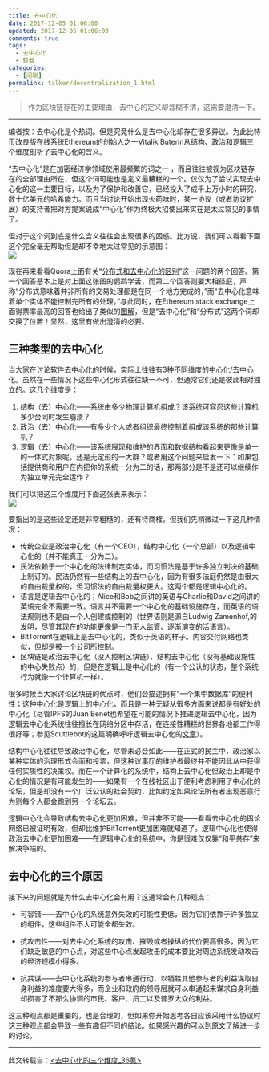 ```yaml
---
title: 去中心化
date: 2017-12-05 01:06:00
updated: 2017-12-05 01:06:00
comments: true
tags:
  - 去中心化
  - 转载
categories: 
  - [闲聊]
permalink: talker/decentralization_1.html    
---
```


>作为区块链存在的主要理由，去中心的定义却含糊不清，这需要澄清一下。

---

编者按：去中心化是个热词。但是究竟什么是去中心化却存在很多异议。为此比特币改良版在线系统Ethereum的创始人之一Vitalik Buterin从结构、政治和逻辑三个维度剖析了去中心化的含义。  
  
“去中心化”是在加密经济学领域使用最频繁的词之一 ，而且往往被视为区块链存在的全部理由所在，但这个词可能也是定义最糟糕的一个。仅仅为了尝试实现去中心化的这一主要目标，以及为了保护和改善它，已经投入了成千上万小时的研究，数十亿美元的哈希能力。而且当讨论开始出现火药味时，某一协议（或者协议扩展）的支持者把对方提案说成“中心化”作为终极大招使出来实在是太过常见的事情了。  
  
但对于这个词到底是什么含义往往会出现很多的困惑。比方说，我们可以看看下面这个完全毫无帮助但是却不幸地太过常见的示意图：  
![][1]  
  
现在再来看看Quora上面有关“[分布式和去中心化的区别][i_1]”这一问题的两个回答。第一个回答基本上是对上面这张图的鹦鹉学舌，而第二个回答则要大相径庭，声称“分布式意味着并非所有的交易处理都是在同一个地方完成的，”而“去中心化意味着单个实体不能控制完所有的处理。”与此同时，在Ethereum stack exchange上面得票率最高的回答也给出了类似的[图解][i_2]，但是“去中心化”和“分布式”这两个词却交换了位置！显然，这里有做出澄清的必要。

## 三种类型的去中心化

当大家在讨论软件去中心化的时候，实际上往往有3种不同维度的中心化/去中心化。虽然在一些情况下这些中心化形式往往缺一不可，但通常它们还是彼此相对独立的。这几个维度是：  
1. 结构（去）中心化——系统由多少物理计算机组成？该系统可容忍这些计算机多少台同时发生崩溃？
2. 政治（去）中心化——有多少个人或者组织最终控制着组成该系统的那些计算机？
3. 逻辑（去）中心化——该系统展现和维护的界面和数据结构看起来更像是单一的一体式对象呢，还是无定形的一大群？或者用这个问题来启发一下：如果包括提供商和用户在内把你的系统一分为二的话，那两部分是不是还可以继续作为独立单元完全运作？
  
我们可以把这三个维度用下面这张表来表示：  
![][2]  
  
要指出的是这些设定还是非常粗糙的，还有待商榷。但我们先稍微过一下这几种情况：  
* 传统企业是政治中心化（有一个CEO），结构中心化（一个总部）以及逻辑中心化的（并不能真正一分为二）。
* 民法依赖于一个中心化的法律制定实体，而习惯法是基于许多独立判决的基础上制订的。民法仍然有一些结构上的去中心化，因为有很多法庭仍然是由很大的自由裁量权的，但习惯法的自由裁量权更大。这两个都是逻辑中心化的。
* 语言是逻辑去中心化的；Alice和Bob之间讲的英语与Charlie和David之间讲的英语完全不需要一致。语言并不需要一个中心化的基础设施存在，而英语的语法规则也不是由一个人创建或控制的（世界语则是源自Ludwig Zamenhof,的发明，尽管其现在的功能更像是一门无人监管、逐渐演变的活语言）。
* BitTorrent在逻辑上是去中心化的，类似于英语的样子。内容交付网络也类似，但却是被一个公司所控制。
* 区块链是政治去中心化（没人控制区块链）、结构去中心化（没有基础设施性的中心失败点）的，但是在逻辑上是中心化的（有一个公认的状态，整个系统行为就像一个计算机一样）。  
  
很多时候当大家讨论区块链的优点时，他们会描述拥有“一个集中数据库”的便利性；这种中心化是逻辑上的中心化，而且是一种无疑从很多方面来说都是有好处的中心化（尽管IPFS的Juan Benet也希望在可能的情况下推进逻辑去中心化，因为逻辑去中心化系统往往擅长在网络分区中存活，在连接性糟糕的世界各地都工作得很好等；参见Scuttlebot的这篇明确呼吁逻辑去中心化的[文章][i_3]）。  
  
结构中心化往往导致政治中心化，尽管未必会如此——在正式的民主中，政治家以某种实体的治理形式会面和投票，但这种议事厅的维护者最终并不能因此从中获得任何实质性的决策权。而在一个计算化的系统中，结构上去中心化但政治上却是中心化的情况是有可能发生的——如果有一个在线社区出于便利考虑利用了中心化的论坛，但是却没有一个广泛公认的社会契约，比如约定如果论坛所有者出现恶意行为则每个人都会跑到另一个论坛去。  
  
逻辑中心化会导致结构去中心化更加困难，但并非不可能——看看去中心化的舆论网络已被证明有效，但却比维护BitTorrent更加困难就知道了。逻辑中心化也使得政治去中心化更加困难——在逻辑中心化的系统中，你是很难仅仅靠“和平共存”来解决争端的。

## 去中心化的三个原因

接下来的问题就是为什么去中心化会有用？这通常会有几种观点：  
* 可容错——去中心化的系统意外失效的可能性更低，因为它们依靠于许多独立的组件，这些组件不大可能全都失效。
* 抗攻击性——对去中心化系统的攻击、摧毁或者操纵的代价要高很多，因为它们缺乏敏感的中心点，对这些中心点发起攻击的成本要比对周边系统发动攻击的经济规模小得多。

* 抗共谋——去中心化系统的参与者串通行动，以牺牲其他参与者的利益谋取自身利益的难度要大得多，而企业和政府的领导层就可以串通起来谋求自身利益却损害了不那么协调的市民、客户、员工以及普罗大众的利益。

这三种观点都是重要的，也是合理的，但如果你开始思考各自应该采用什么协议时这三种观点都会导致一些有趣但不同的结论。如果感兴趣的可以到[原文][i_4]了解进一步的讨论。

---

此文转载自：[<去中心化的三个维度_36氪>][i_5]


[1]: http://leran2deeplearnjavawebtech.oss-cn-beijing.aliyuncs.com/learn/reprint/zz_1_1.png
[2]: http://leran2deeplearnjavawebtech.oss-cn-beijing.aliyuncs.com/learn/reprint/zz_1_2.png
[i_1]: https://www.quora.com/Whats-the-difference-between-distributed-and-decentralized-in-Bitcoin-land
[i_2]: https://ethereum.stackexchange.com/questions/7812/question-on-the-terms-distributed-and-decentralised
[i_3]: http://scuttlebot.io/more/articles/design-challenge-avoid-centralization-and-singletons.html
[i_4]: https://medium.com/@VitalikButerin/the-meaning-of-decentralization-a0c92b76a274
[i_5]: https://36kr.com/p/5063699.html
